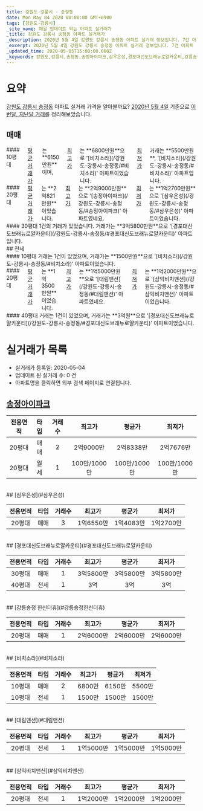 ```yaml
---
title: 강원도 강릉시 - 송정동
date: Mon May 04 2020 00:00:00 GMT+0900
tags: [강원도-강릉시]
_site_name: 매일 업데이트 되는 아파트 실거래가
_title: 강원도 강릉시 송정동 아파트 실거래가
_description: 2020년 5월 4일 강원도 강릉시 송정동 아파트 실거래 정보입니다. 7건 아파트 정보가 있습니다.
_excerpt: 2020년 5월 4일 강원도 강릉시 송정동 아파트 실거래 정보입니다. 7건 아파트 정보가 있습니다.
_updated_time: 2020-05-03T15:00:00.000Z
_keywords: 강원도,강릉시,송정동,송정아이파크,삼우은성,경포대신도브래뉴로얄카운티,강릉송정 한신더휴,비치소라,대림맨션,삼익비치맨션
---
```





# 요약
<ins>강원도 강릉시 송정동</ins> 아파트 실거래 가격을 알아볼까요? <ins>2020년 5월 4일</ins> 기준으로 <ins>이번달, 지난달 거래</ins>를 정리해보았습니다.

## 매매
<div class="container">
<div class="six columns" markdown="1">
#### 10평대
<ins>평균 거래가</ins>는 **6150만원**이며, <ins>최고가</ins>는 **6800만원**으로 '[비치소라](/강원도-강릉시-송정동/#비치소라)' 아파트이었습니다. <ins>최저가</ins> 거래는 **5500만원**, '[비치소라](/강원도-강릉시-송정동/#비치소라)' 아파트입니다.
</div>
<div class="six columns" markdown="1">
#### 20평대
<ins>평균 거래가</ins>는 **2억821만원**이었습니다. <ins>최고가</ins>는 **2억9000만원**으로 '[송정아이파크](/강원도-강릉시-송정동/#송정아이파크)' 아파트였네요. <ins>최저가</ins>는 **1억2700만원**으로 '[삼우은성](/강원도-강릉시-송정동/#삼우은성)' 아파트이었습니다.
</div>
</div>
<div class="container">
<div class="twelve columns" markdown="1">
#### 30평대
1건의 거래가 있었습니다. 거래가는 **3억5800만원**으로 '[경포대신도브래뉴로얄카운티](/강원도-강릉시-송정동/#경포대신도브래뉴로얄카운티)' 아파트입니다.
</div>
</div>
## 전세
<div class="container">
<div class="six columns" markdown="1">
#### 10평대
거래는 1건이 있었으며, 거래가는 **1500만원**으로 '[비치소라](/강원도-강릉시-송정동/#비치소라)' 아파트이었습니다.
</div>
<div class="six columns" markdown="1">
#### 20평대
<ins>평균 거래가</ins>는 **1억3500만원**이었습니다. <ins>최고가</ins>는 **1억5000만원**으로 '[대림맨션](/강원도-강릉시-송정동/#대림맨션)' 아파트였네요. <ins>최저가</ins>는 **1억2000만원**으로 '[삼익비치맨션](/강원도-강릉시-송정동/#삼익비치맨션)' 아파트이었습니다.
</div>
</div>
<div class="container">
<div class="twelve columns" markdown="1">
#### 40평대
거래는 1건이 있었으며, 거래가는 **3억원**으로 '[경포대신도브래뉴로얄카운티](/강원도-강릉시-송정동/#경포대신도브래뉴로얄카운티)' 아파트이었습니다.
</div>
</div>



# 실거래가 목록
- 실거래가 등록일: 2020-05-04
- 업데이트 된 실거래 수: 0 건
- 아파트명을 클릭하면 외부 검색 페이지로 연결됩니다.

## [송정아이파크](#송정아이파크)

|전용면적|타입|거래수|최고가|평균가|최저가|
|:---:|:---:|:---:|:---:|:---:|:---:|
|20평대|<span class="deal-type-1">매매</span>|2|2억9000만|2억8338만|2억7676만|
|20평대|<span class="deal-type-3">월세</span>|1|100만/1000만|100만/1000만|100만/1000만|

<br/>
## [삼우은성](#삼우은성)

|전용면적|타입|거래수|최고가|평균가|최저가|
|:---:|:---:|:---:|:---:|:---:|:---:|
|20평대|<span class="deal-type-1">매매</span>|3|1억6550만|1억4083만|1억2700만|

<br/>
## [경포대신도브래뉴로얄카운티](#경포대신도브래뉴로얄카운티)

|전용면적|타입|거래수|최고가|평균가|최저가|
|:---:|:---:|:---:|:---:|:---:|:---:|
|30평대|<span class="deal-type-1">매매</span>|1|3억5800만|3억5800만|3억5800만|
|40평대|<span class="deal-type-2">전세</span>|1|3억|3억|3억|

<br/>
## [강릉송정 한신더휴](#강릉송정한신더휴)

|전용면적|타입|거래수|최고가|평균가|최저가|
|:---:|:---:|:---:|:---:|:---:|:---:|
|20평대|<span class="deal-type-1">매매</span>|1|2억6000만|2억6000만|2억6000만|

<br/>
## [비치소라](#비치소라)

|전용면적|타입|거래수|최고가|평균가|최저가|
|:---:|:---:|:---:|:---:|:---:|:---:|
|10평대|<span class="deal-type-1">매매</span>|2|6800만|6150만|5500만|
|10평대|<span class="deal-type-2">전세</span>|1|1500만|1500만|1500만|

<br/>
## [대림맨션](#대림맨션)

|전용면적|타입|거래수|최고가|평균가|최저가|
|:---:|:---:|:---:|:---:|:---:|:---:|
|20평대|<span class="deal-type-2">전세</span>|1|1억5000만|1억5000만|1억5000만|

<br/>
## [삼익비치맨션](#삼익비치맨션)

|전용면적|타입|거래수|최고가|평균가|최저가|
|:---:|:---:|:---:|:---:|:---:|:---:|
|20평대|<span class="deal-type-2">전세</span>|1|1억2000만|1억2000만|1억2000만|

<br/>



